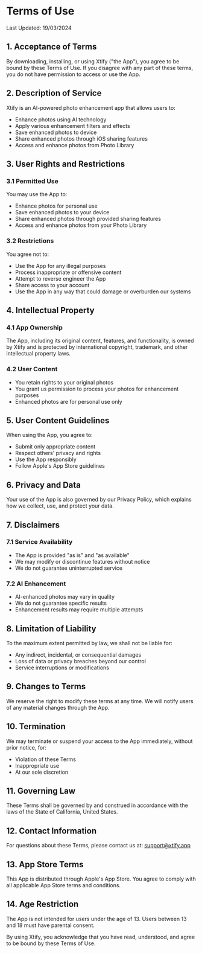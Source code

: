 # Terms of Use

Last Updated: 19/03/2024

## 1. Acceptance of Terms

By downloading, installing, or using Xtify ("the App"), you agree to be bound by these Terms of Use. If you disagree with any part of these terms, you do not have permission to access or use the App.

## 2. Description of Service

Xtify is an AI-powered photo enhancement app that allows users to:

* Enhance photos using AI technology
* Apply various enhancement filters and effects
* Save enhanced photos to device
* Share enhanced photos through iOS sharing features
* Access and enhance photos from Photo Library

## 3. User Rights and Restrictions

### 3.1 Permitted Use

You may use the App to:
* Enhance photos for personal use
* Save enhanced photos to your device
* Share enhanced photos through provided sharing features
* Access and enhance photos from your Photo Library

### 3.2 Restrictions

You agree not to:
* Use the App for any illegal purposes
* Process inappropriate or offensive content
* Attempt to reverse engineer the App
* Share access to your account
* Use the App in any way that could damage or overburden our systems

## 4. Intellectual Property

### 4.1 App Ownership

The App, including its original content, features, and functionality, is owned by Xtify and is protected by international copyright, trademark, and other intellectual property laws.

### 4.2 User Content

* You retain rights to your original photos
* You grant us permission to process your photos for enhancement purposes
* Enhanced photos are for personal use only

## 5. User Content Guidelines

When using the App, you agree to:
* Submit only appropriate content
* Respect others' privacy and rights
* Use the App responsibly
* Follow Apple's App Store guidelines

## 6. Privacy and Data

Your use of the App is also governed by our Privacy Policy, which explains how we collect, use, and protect your data.

## 7. Disclaimers

### 7.1 Service Availability
* The App is provided "as is" and "as available"
* We may modify or discontinue features without notice
* We do not guarantee uninterrupted service

### 7.2 AI Enhancement
* AI-enhanced photos may vary in quality
* We do not guarantee specific results
* Enhancement results may require multiple attempts

## 8. Limitation of Liability

To the maximum extent permitted by law, we shall not be liable for:
* Any indirect, incidental, or consequential damages
* Loss of data or privacy breaches beyond our control
* Service interruptions or modifications

## 9. Changes to Terms

We reserve the right to modify these terms at any time. We will notify users of any material changes through the App.

## 10. Termination

We may terminate or suspend your access to the App immediately, without prior notice, for:
* Violation of these Terms
* Inappropriate use
* At our sole discretion

## 11. Governing Law

These Terms shall be governed by and construed in accordance with the laws of the State of California, United States.

## 12. Contact Information

For questions about these Terms, please contact us at: support@xtify.app

## 13. App Store Terms

This App is distributed through Apple's App Store. You agree to comply with all applicable App Store terms and conditions.

## 14. Age Restriction

The App is not intended for users under the age of 13. Users between 13 and 18 must have parental consent.

By using Xtify, you acknowledge that you have read, understood, and agree to be bound by these Terms of Use.
